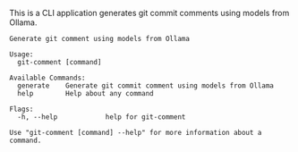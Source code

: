 This is a CLI application generates git commit comments using models from
Ollama.

```
Generate git comment using models from Ollama

Usage:
  git-comment [command]

Available Commands:
  generate    Generate git commit comment using models from Ollama
  help        Help about any command

Flags:
  -h, --help            help for git-comment

Use "git-comment [command] --help" for more information about a command.
```
